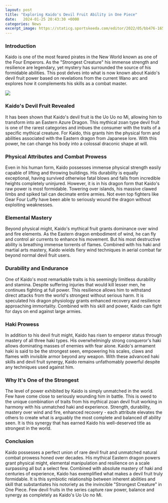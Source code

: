 ```yaml
---
layout: post
title: "Exploring Kaido's Devil Fruit Ability in One Piece"
date:   2024-01-25 20:43:30 +0000
categories: News
excerpt_image: https://staticg.sportskeeda.com/editor/2022/05/bb476-16523954434636-1920.jpg
---
```

### Introduction
Kaido is one of the most feared pirates in the New World known as one of the Four Emperors. As the "Strongest Creature" his immense strength and resilience are legendary, yet mystery has surrounded the source of his formidable abilities. This post delves into what is now known about Kaido's devil fruit power based on revelations from the current Wano arc and explores how it complements his skills as a combat master. 


![](https://staticg.sportskeeda.com/editor/2022/05/bb476-16523954434636-1920.jpg)
### Kaido's Devil Fruit Revealed
It has been shown that Kaido's devil fruit is the Uo Uo no Mi, allowing him to transform into an Eastern Azure Dragon. This mythical zoan type devil fruit is one of the rarest categories and imbues the consumer with the traits of a specific mythical creature. For Kaido, this grants him the physical form and abilities associated with the Eastern dragon from Japanese lore. With this power, he can change his body into a colossal draconic shape at will. 

### Physical Attributes and Combat Prowess 
Even in his human form, Kaido possesses immense physical strength easily capable of lifting and throwing buildings. His durability is equally exceptional, having survived otherwise fatal blows and falls from incredible heights completely uninjured. However, it is in his dragon form that Kaido's raw power is most formidable. Towering over islands, his massive clawed limbs and spiked tail can decimate entire armies. Not even top fighters like Gear Four Luffy have been able to seriously wound the dragon without exploiting weaknesses.

### Elemental Mastery
Beyond physical might, Kaido's mythical fruit grants dominance over wind and fire elements. As the Eastern dragon embodiment of wind, he can fly and control air currents to enhance his movement. But his most destructive ability is breathing immense torrents of flames. Combined with his haki and martial arts mastery, Kaido wields fiery wind techniques in aerial combat far beyond normal devil fruit users. 

### Durability and Endurance
One of Kaido's most remarkable traits is his seemingly limitless durability and stamina. Despite suffering injuries that would kill lesser men, he continues fighting at full power. This resilience allows him to withstand direct attacks from the world's strongest without serious harm. It is speculated his dragon physiology grants enhanced recovery and resilience approaching immortality. Combined with his skill and power, Kaido can fight for days on end against large armies.

### Haki Prowess  
In addition to his devil fruit might, Kaido has risen to emperor status through mastery of all three haki types. His overwhelmingly strong conqueror's haki allows dominating masses of enemies with fear alone. Kaido's armament haki is said to be the strongest seen, empowering his scales, claws and flames with invisible armor beyond any weapon. With these advanced haki skills and devil fruit synergy, Kaido remains unfathomably powerful despite any techniques used against him.

### Why It's One of the Strongest
The level of power exhibited by Kaido is simply unmatched in the world. Few have come close to seriously wounding him in battle. This is owed to the unique combination of traits from his mythical zoan devil fruit working in harmony with his unmatched haki and experience. Strength, durability, mastery over wind and fire, enhanced recovery - each attribute elevates the others to create what is arguably the most complete and balanced df ability seen. It is this synergy that has earned Kaido his well-deserved title as strongest in the world.

### Conclusion  
Kaido possesses a perfect union of rare devil fruit and unmatched natural combat prowess honed over decades. His mythical Eastern dragon powers grant physical might, elemental manipulation and resilience on a scale surpassing all but a select few. Combined with absolute mastery of haki and centuries of experience, Kaido has exemplified what makes a devil fruit truly formidable. It is this symbiotic relationship between inherent abilities and skill that substantiates his notoriety as the invincible "Strongest Creature" in One Piece. Few devil fruits in the series capture raw power, balance and synergy as completely as Kaido's Uo Uo no Mi.